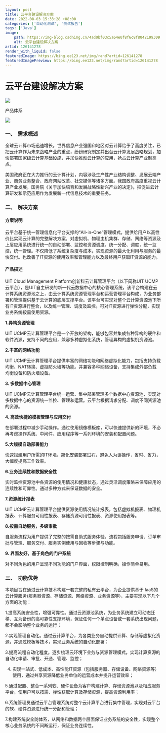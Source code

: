 ```yaml
---
layout: post
title: 云平台建设解决方案
date: 2022-08-03 15:33:28 +08:00
categories: ['自动化测试', '测试报告']
tags: ['Java']
image:
    path: https://img-blog.csdnimg.cn/4ad0bf03c5a64e0f8f6c8f8042199309.png?x-oss-process=image/resize,m_fixed,h_150
    alt: 云平台建设解决方案
artid: 126141278
render_with_liquid: false
featuredImage: https://bing.ee123.net/img/rand?artid=126141278
featuredImagePreview: https://bing.ee123.net/img/rand?artid=126141278
---
```


# 云平台建设解决方案

![](https://i-blog.csdnimg.cn/blog_migrate/461b0b517ccd2818bb77b2b5ae642ef3.png)

产品体系

![](https://i-blog.csdnimg.cn/blog_migrate/3c078bdb4fc33490039bb7bd1b057d45.png)

### 一、  需求概述

全球云计算市场迅速增长，世界信息产业强国和地区对云计算给予了高度关注，已把云计算作为未来战略产业的重点，纷纷研究制定并出台云计算发展战略规划，加快部署国家级云计算基础设施，并加快推动云计算的应用，抢占云计算产业制高点。

美国政府正在大力推行的云计算计划，内容涉及生产性产业结构调整、发展云端产业、商务业务整合、政府网站改革、社交媒体等诸多方面。我国政府高度重视云计算产业发展，国务院《关于加快培育和发展战略性新兴产业的决定》，把促进云计算研发和示范应用作为发展新一代信息技术的重要任务。

### 二、  解决方案

#### 方案说明

云平台基于统一管理信息化平台支撑的“All-in-One”管理模式，提供给用户以高性价比实现云计算的完整解决方案，对虚拟机、物理主机集群、存储、网络等资源及上层应用系统进行统一的自动部署、监控和资源调度。统一分配、调度，统一监控，统一管理。不仅降低了系统复杂度与成本，实现资源的最大化利用与服务的最快交付。也改善了IT资源的使用效率和管理能力以及最终用户获取IT资源的能力。

#### 产品描述

UIT Cloud Management Platform创新科云计算管理平台（以下简称UIT UCMP云平台），是UIT自主研发的新一代云数据中心的核心管理系统，该平台构建在云计算系统资源池之上，由云计算系统资源管理平台和运营管理平台构成，为业务部署和管理提供基于云计算的底层支撑平台。该平台可实现对整个云计算资源池下所有IT资源进行整合，以及统一管理、调度及监控。可对IT资源进行弹性分配，实现业务系统按需使用资源。

**1.异构资源管理**
  
UIT UCMP云计算管理平台是一个开放的架构，能够包容并集成各种异构的硬件和软件资源，支持不同的应用，兼容多种虚拟化系统，管理异构的虚拟机资源池。

**2.丰富的网络功能**
  
UIT UCMP云计算管理平台提供丰富的网络功能和网络虚拟化能力，包括支持负载均衡、NAT转换、虚拟防火墙等功能。并兼容多种网络设备，支持集成外部负载均衡设备和防火墙设备。

**3. 多数据中心管理**
  
UIT UCMP云计算管理平台统一运营、集中部署管理多个数据中心资源池，实现对多数据中心的资源统一监控、管理和运营。云平台根据请求分配、调度不同资源池的资源。

**4. 高效快捷的模板管理与应用交付**
  
在部署过程中减少手动操作。通过使用镜像模板库，可以快速提供新的环境，不必再考虑操作系统、中间件、应用程序等一系列环境的安装和配置问题。

**5.大规模自动部署能力**
  
快速搭建用户所需的IT环境，简化安装部署过程，避免人为误操作，省时、省力，大幅度提高工作效率。

**6.业务连续性和数据安全性**
  
实时监控资源池中各资源的使用情况和健康状态，通过灵活调度策略来保障应用的连续性和可靠性。通过多种方式来保证数据的安全。

**7.资源统计报表**
  
UIT UCMP云计算管理平台提供资源使用情况统计报表。包括虚拟机报表、物理机报表、计算服务可用性报表、存储资源可用性报表、资源使用报表等。

**8.按需自助服务，多级审批**
  
自服务流程为用户提供了完整的按需自助式服务体验，流程包括服务申请、订单审批与管理、服务交付、服务实例使用与回收等步骤与功能。

**9. 界面友好，基于角色的门户系统**
  
对不同角色的用户呈现不同功能的门户界面，权限控制明确，操作简单易用。

### 三、  功能优势

本项目旨在通过云计算技术构建一套完整的私有云平台，为企业提供基于 IaaS的云计算服务(服务器资源、存储资源、网络资源、业务资源等)，主要实现以下几个方面的功能：

1.提高系统安全性，增强可靠性。通过云资源池系统，为业务系统建立可动态迁移、互为备份的高可靠性支撑环境，保证任何一个单点设备或一套系统出现问题，都不会影响整个业务的运行；
  
2.实现管理自动化。通过云计算平台，为各类业务自动提供计算、存储等虚拟化资源，并通过模板等技术，实现业务系统的自动化部署；
  
3.提高流程自动化程度。逐步梳理云环境下业务与资源管理模式，实现计算资源的自动化申请、审批、开通、管理、监控；
  
4. 实现一站式、低成本、高性能IT资源（包括服务器、存储设备、网络资源等）使用，通过共享资源降低业务单位的运营成本并提升运营效率；
  
5.通过配置、整合一系列软、硬件设备为客户构建计算、存储资源池以及相应服务平台，使用户可以按需、弹性获取计算及存储资源，提高资源利用率；
  
6.系统管理员通过云平台管理系统对整个云计算平台进行集中管理，实现对云平台的软、硬件资源进行统一分配和管理；
  
7.构建系统安全防体系，从网络和数据两个层面保证业务系统的安全性，实现整个核心业务系统的不间断运行，保证业务连续性。